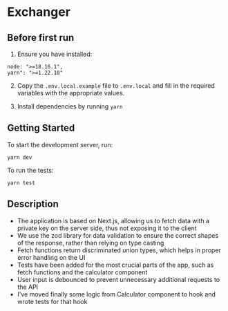 # Exchanger

## Before first run

1. Ensure you have installed:

```
node: ">=18.16.1",
yarn": ">=1.22.10"
```

2. Copy the `.env.local.example` file to `.env.local` and fill in the required variables with the appropriate values.

3. Install dependencies by running `yarn`

## Getting Started

To start the development server, run:

```
yarn dev
```

To run the tests:

```
yarn test
```

## Description

- The application is based on Next.js, allowing us to fetch data with a private key on the server side, thus not exposing it to the client
- We use the zod library for data validation to ensure the correct shapes of the response, rather than relying on type casting
- Fetch functions return discriminated union types, which helps in proper error handling on the UI
- Tests have been added for the most crucial parts of the app, such as fetch functions and the calculator component
- User input is debounced to prevent unnecessary additional requests to the API
- I've moved finally some logic from Calculator component to hook and wrote tests for that hook
